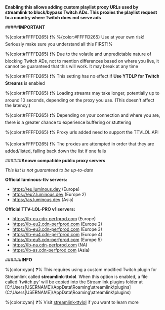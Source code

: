 **Enabling this allows adding custom playlist proxy URLs used by streamlink to block/bypass Twitch ADs. This proxies the playlist request to a country where Twitch does not serve ads**

#####__IMPORTANT__

%{color:#FFFFD265} ❗% %{color:#FFFFD265} Use at your own risk! Seriously make sure you understand all this FIRST!%

%{color:#FFFFD265} ❗% Due to the volatile and unpredictable nature of blocking Twitch ADs, not to mention differences based on where you live, it cannot be guaranteed that this will work. It may break at any time

%{color:#FFFFD265} ❗% This setting has no effect if **Use YTDLP for Twitch Streams** is enabled

%{color:#FFFFD265} ❗% Loading streams may take longer, potentially up to around 10 seconds, depending on the proxy you use. (This doesn't affect the latency.)

%{color:#FFFFD265} ❗% Depending on your connection and where you are, there is a greater chance to experience buffering or stuttering

%{color:#FFFFD265} ❗% Proxy urls added need to support the TTVLOL API

%{color:#FFFFD265} ❗% The proxies are attempted in order that they are added/listed, falling back down the list if one fails

######__Known compatible public proxy servers__

*This list is not guaranteed to be up-to-date*

**Official luminous-ttv servers:**

+ https://eu.luminous.dev (Europe)
+ https://eu2.luminous.dev (Europe 2)
+ https://as.luminous.dev (Asia)

**Official TTV-LOL-PRO v1 servers:**

+ https://lb-eu.cdn-perfprod.com (Europe)
+ https://lb-eu2.cdn-perfprod.com (Europe 2)
+ https://lb-eu3.cdn-perfprod.com (Europe 3)
+ https://lb-eu4.cdn-perfprod.com (Europe 4)
+ https://lb-eu5.cdn-perfprod.com (Europe 5)
+ https://lb-na.cdn-perfprod.com (NA)
+ https://lb-as.cdn-perfprod.com (Asia)


######__INFO__

 %{color:cyan} ❓% This requires using a custom modified Twitch plugin for Streamlink called **streamlink-ttvlol**. When this option is enabled, a file called 'twitch.py' will be copied into the Streamlink plugins folder at [C:\Users\[USERNAME]\AppData\Roaming\streamlink\plugins](C:\Users\[USERNAME]\AppData\Roaming\streamlink\plugins)
 
 %{color:cyan} ❓% Visit [streamlink-ttvlol](https://github.com/2bc4/streamlink-ttvlol) if you want to learn more